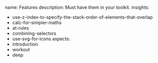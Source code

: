 name: Features
description: Must have them in your toolkit.
insights:
  - use-z-index-to-specify-the-stack-order-of-elements-that-overlap
  - calc-for-simpler-maths
  - at-rules
  - combining-selectors
  - use-svg-for-icons
aspects:
  - introduction
  - workout
  - deep
 
